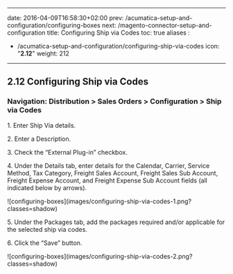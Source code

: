 
---
date: 2016-04-09T16:58:30+02:00
prev: /acumatica-setup-and-configuration/configuring-boxes
next: /magento-connector-setup-and-configuration
title: Configuring Ship via Codes
toc: true
aliases :
  - /acumatica-setup-and-configuration/configuring-ship-via-codes
icon: "<b>2.12</b>"
weight: 212
---

## 2.12 Configuring Ship via Codes

### Navigation: Distribution > Sales Orders > Configuration > Ship via Codes

<p>1. Enter Ship Via details.</p>
<p>2. Enter a Description.</p>
<p>3. Check the “External Plug-in” checkbox.</p>
<p>4. Under the Details tab, enter details for the Calendar, Carrier, Service Method, Tax Category, Freight Sales
Account, Freight Sales Sub Account, Freight Expense Account, and Freight Expense Sub
Account fields (all indicated below by arrows).</p>
![configuring-boxes](images/configuring-ship-via-codes-1.png?classes=shadow)
<p>5. Under the Packages tab, add the packages required and/or applicable for the selected ship via codes.</p>
<p>6. Click the “Save” button.</p>
![configuring-boxes](images/configuring-ship-via-codes-2.png?classes=shadow)



